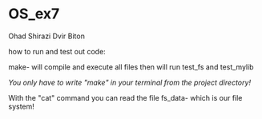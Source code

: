 # OS_ex7

Ohad Shirazi Dvir Biton

how to run and test out code:

make- will compile and execute all files
then will run test_fs and test_mylib

*You only have to write "make" in your terminal from the project directory!*
 
With the "cat" command you can read the file fs_data- which is our file system!
 
 
